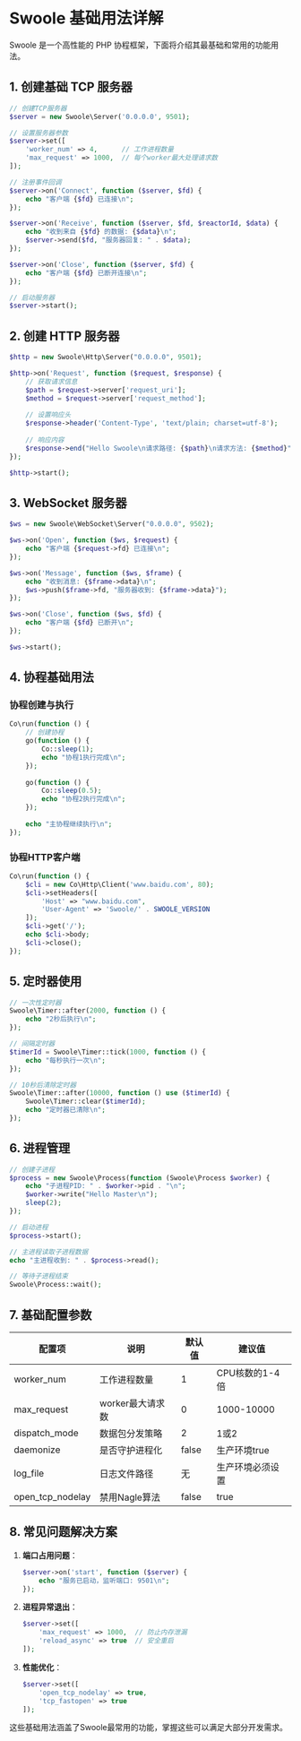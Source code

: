# Swoole 基础用法详解

Swoole 是一个高性能的 PHP 协程框架，下面将介绍其最基础和常用的功能用法。

## 1. 创建基础 TCP 服务器

```php
// 创建TCP服务器
$server = new Swoole\Server('0.0.0.0', 9501);

// 设置服务器参数
$server->set([
    'worker_num' => 4,      // 工作进程数量
    'max_request' => 1000,  // 每个worker最大处理请求数
]);

// 注册事件回调
$server->on('Connect', function ($server, $fd) {
    echo "客户端 {$fd} 已连接\n";
});

$server->on('Receive', function ($server, $fd, $reactorId, $data) {
    echo "收到来自 {$fd} 的数据: {$data}\n";
    $server->send($fd, "服务器回复: " . $data);
});

$server->on('Close', function ($server, $fd) {
    echo "客户端 {$fd} 已断开连接\n";
});

// 启动服务器
$server->start();
```

## 2. 创建 HTTP 服务器

```php
$http = new Swoole\Http\Server("0.0.0.0", 9501);

$http->on('Request', function ($request, $response) {
    // 获取请求信息
    $path = $request->server['request_uri'];
    $method = $request->server['request_method'];
    
    // 设置响应头
    $response->header('Content-Type', 'text/plain; charset=utf-8');
    
    // 响应内容
    $response->end("Hello Swoole\n请求路径: {$path}\n请求方法: {$method}");
});

$http->start();
```

## 3. WebSocket 服务器

```php
$ws = new Swoole\WebSocket\Server("0.0.0.0", 9502);

$ws->on('Open', function ($ws, $request) {
    echo "客户端 {$request->fd} 已连接\n";
});

$ws->on('Message', function ($ws, $frame) {
    echo "收到消息: {$frame->data}\n";
    $ws->push($frame->fd, "服务器收到: {$frame->data}");
});

$ws->on('Close', function ($ws, $fd) {
    echo "客户端 {$fd} 已断开\n";
});

$ws->start();
```

## 4. 协程基础用法

### 协程创建与执行

```php
Co\run(function () {
    // 创建协程
    go(function () {
        Co::sleep(1);
        echo "协程1执行完成\n";
    });
    
    go(function () {
        Co::sleep(0.5);
        echo "协程2执行完成\n";
    });
    
    echo "主协程继续执行\n";
});
```

### 协程HTTP客户端

```php
Co\run(function () {
    $cli = new Co\Http\Client('www.baidu.com', 80);
    $cli->setHeaders([
        'Host' => "www.baidu.com",
        'User-Agent' => 'Swoole/' . SWOOLE_VERSION
    ]);
    $cli->get('/');
    echo $cli->body;
    $cli->close();
});
```

## 5. 定时器使用

```php
// 一次性定时器
Swoole\Timer::after(2000, function () {
    echo "2秒后执行\n";
});

// 间隔定时器
$timerId = Swoole\Timer::tick(1000, function () {
    echo "每秒执行一次\n";
});

// 10秒后清除定时器
Swoole\Timer::after(10000, function () use ($timerId) {
    Swoole\Timer::clear($timerId);
    echo "定时器已清除\n";
});
```

## 6. 进程管理

```php
// 创建子进程
$process = new Swoole\Process(function (Swoole\Process $worker) {
    echo "子进程PID: " . $worker->pid . "\n";
    $worker->write("Hello Master\n");
    sleep(2);
});

// 启动进程
$process->start();

// 主进程读取子进程数据
echo "主进程收到: " . $process->read();

// 等待子进程结束
Swoole\Process::wait();
```

## 7. 基础配置参数

| 配置项 | 说明 | 默认值 | 建议值 |
|--------|------|--------|--------|
| worker_num | 工作进程数量 | 1 | CPU核数的1-4倍 |
| max_request | worker最大请求数 | 0 | 1000-10000 |
| dispatch_mode | 数据包分发策略 | 2 | 1或2 |
| daemonize | 是否守护进程化 | false | 生产环境true |
| log_file | 日志文件路径 | 无 | 生产环境必须设置 |
| open_tcp_nodelay | 禁用Nagle算法 | false | true |

## 8. 常见问题解决方案

1. **端口占用问题**：
   ```php
   $server->on('start', function ($server) {
       echo "服务已启动，监听端口: 9501\n";
   });
   ```

2. **进程异常退出**：
   ```php
   $server->set([
       'max_request' => 1000,  // 防止内存泄漏
       'reload_async' => true  // 安全重启
   ]);
   ```

3. **性能优化**：
   ```php
   $server->set([
       'open_tcp_nodelay' => true,
       'tcp_fastopen' => true
   ]);
   ```

这些基础用法涵盖了Swoole最常用的功能，掌握这些可以满足大部分开发需求。
